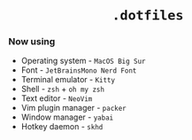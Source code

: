 <h1 align="center">
    <code>.dotfiles</code>
</h1>

### Now using

* Operating system - `MacOS Big Sur`
* Font - `JetBrainsMono Nerd Font`
* Terminal emulator - `Kitty`
* Shell - `zsh` + `oh my zsh`
* Text editor - `NeoVim`
* Vim plugin manager - `packer`
* Window manager - `yabai`
* Hotkey daemon - `skhd`
